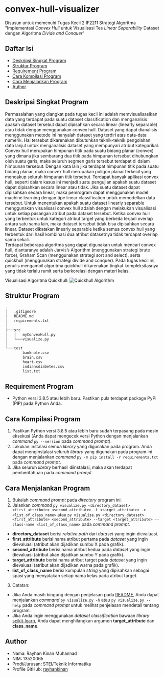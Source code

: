# convex-hull-visualizer
Disusun untuk memenuhi Tugas Kecil 2 IF2211 Strategi Algoritma "Implementasi *Convex Hull* untuk Visualisasi Tes *Linear Separability* Dataset dengan Algoritma *Divide and Conquer*"

## Daftar Isi
* [Deskripsi Singkat Program](#deskripsi-singkat-program)
* [Struktur Program](#struktur-program)
* [Requirement Program](#requirement-program)
* [Cara Kompilasi Program](#cara-kompilasi-program)
* [Cara Menjalankan Program](#cara-menjalankan-program)
* [Author](#author)

## Deskripsi Singkat Program
Permasalahan yang diangkat pada tugas kecil ini adalah memvisualisasikan data yang terdapat pada suatu dataset classification dan menganalisis apakah dataset tersebut dapat dipisahkan secara linear (linearly separable) atau tidak dengan menggunakan convex hull. Dataset yang dapat dianalisis menggunakan metode ini hanyalah dataset yang terdiri atas data-data numerik. Hal tersebut dikarenakan dibutuhkan teknik-teknik pengolahan data lanjut untuk menganalisis dataset yang mempunyari atribut kategorikal.<br>
Convex hull merupakan himpunan titik pada suatu bidang planar (convex) yang dimana jika sembarang dua titik pada himpunan tersebut dihubungkan oleh suatu garis, maka seluruh segmen garis tersebut terdapat di dalam himpunan tersebut. Dengan kata lain jika terdapat himpunan titik pada suatu bidang planar, maka convex hull merupakan poligon planar terkecil yang mencakup seluruh himpunan titik tersebut. Terdapat banyak aplikasi convex hull, seperti dalam kasus ini menjadi suatu pengujian apakah suatu dataset dapat dipisahkan secara linear atau tidak. Jika suatu dataset dapat dipisahkan secara linear, maka pemrogram dapat menggunakan model machine learning dengan tipe linear classification untuk memodelkan data tersebut. Untuk menentukan apakah suatu dataset linearly separable menggunakan visualisasi convex hull adalah dengan melakukan visualisasi untuk setiap pasangan atribut pada dataset tersebut. Ketika convex hull yang terbentuk untuk kategori atribut target yang berbeda terjadi overlap antara satu sama lain, maka dataset tersebut tidak bisa dipisahkan secara linear. Dataset dikatakan linearly separable ketika semua convex hull yang terbentuk dari hasil kombinasi dua atribut datasetnya tidak terdapat overlap sama sekali.<br>
Terdapat beberapa algoritma yang dapat digunakan untuk mencari convex hull, diantaranya adalah Jarvis’s Algorithm (menggunakan strategi brute force), Graham Scan (menggunakan strategi sort and select), serta quickhull (menggunakan strategi divide and conquer). Pada tugas kecil ini, penulis mengambil algoritma quickhull dikarenakan tingkat kompleksitasnya yang tidak terlalu rumit serta berkorelasi dengan materi kelas.<br>

Visualisasi Algoritma Quickhull:
![Quickhull Algorithm](https://upload.wikimedia.org/wikipedia/commons/4/42/Animation_depicting_the_quickhull_algorithm.gif)

## Struktur Program
```bash
.
│   .gitignore
│   README.md
│   requirements.txt
│                   
├───src
│   │   myConvexHull.py
│   └───visualize.py
│           
└───test
        banknote.csv
        brain.csv
        heart.csv
        indiansdiabetes.csv
        list.txt
```

## Requirement Program
* Python versi 3.8.5 atau lebih baru. Pastikan pula terdapat package PyPi (PIP) pada Python Anda.

## Cara Kompilasi Program
1. Pastikan Python versi 3.8.5 atau lebih baru sudah terpasang pada mesin eksekusi (Anda dapat mengecek versi Python dengan menjalankan *command* `py --version` pada *command prompt*).
2. Lakukan instalasi semua *library* yang digunakan pada program. Anda dapat menginstalasi seluruh *library* yang digunakan pada program ini dengan menjalankan *command* `py -m pip install -r requirements.txt` pada *command prompt*.
3. Jika seluruh *library* berhasil diinstalasi, maka akan terdapat pemberitahuan pada *command prompt*.

## Cara Menjalankan Program
1. Bukalah *command prompt* pada *directory* program ini.
2. Jalankan *command* `py visualize.py <directory_dataset> <first_attribute> <second_attribute> -t <target_attribute> -c <list_of_class_name>` atau `py visualize.py <directory_dataset> <first_attribute> <second_attribute> --target <target_attribute> --class-name <list_of_class_name>` pada *command prompt*.
* **directory_dataset** berisi *relative path* dari *dataset* yang ingin dievaluasi.
* **first_attribute** berisi nama atribut pertama pada *dataset* yang ingin dievaluasi (atribut akan dijadikan sumbu X pada grafik).
* **second_attribute** berisi nama atribut kedua pada *dataset* yang ingin dievaluasi (atribut akan dijadikan sumbu Y pada grafik).
* **target_attribute** berisi nama atribut target pada *dataset* yang ingin dievaluasi (atribut akan dijadikan warna pada grafik).
* **list_of_class_name** berisi kumpulan *string* yang dipisahkan sebagai spasi yang menyatakan setiap nama kelas pada atribut target.
3. Catatan:
* Jika Anda masih bingung dengan penjelasan pada [README](https://github.com/rayhankinan/convex-hull-visualizer/blob/main/README.md), Anda dapat menjalankan *command* `py visualize.py -h` atau `py visualize.py --help` pada *command prompt* untuk melihat penjelasan mendetail tentang program.
* Jika Anda ingin menggunakan *dataset classification* bawaan *library* [scikit-learn](https://scikit-learn.org/), Anda dapat menghilangkan argumen **target_attribute** dan **class_name**.

## Author
* Nama: Rayhan Kinan Muhannad
* NIM: 13520065
* Prodi/Jurusan: STEI/Teknik Informatika
* Profile GitHub: [rayhankinan](https://github.com/rayhankinan)